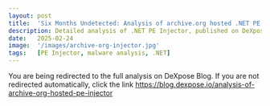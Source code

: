 ```yaml
---
layout: post
title:  'Six Months Undetected: Analysis of archive.org hosted .NET PE Injector'
description: Detailed analysis of .NET PE Injector, published on DeXpose blog.
date:   2025-02-24
image:  '/images/archive-org-injector.jpg'
tags:   [PE Injector, malware analysis, .NET]
---
```


<html>
  <head>
    <meta http-equiv="refresh" content="3; url=https://blog.dexpose.io/analysis-of-archive-org-hosted-pe-injector">
  </head>
  <body>
    <p>You are being redirected to the full analysis on DeXpose Blog. If you are not redirected automatically, click the link <a href="https://blog.dexpose.io/analysis-of-archive-org-hosted-pe-injector" target="_blank" rel="noopener noreferrer">https://blog.dexpose.io/analysis-of-archive-org-hosted-pe-injector</a></p>
  </body>
</html>
